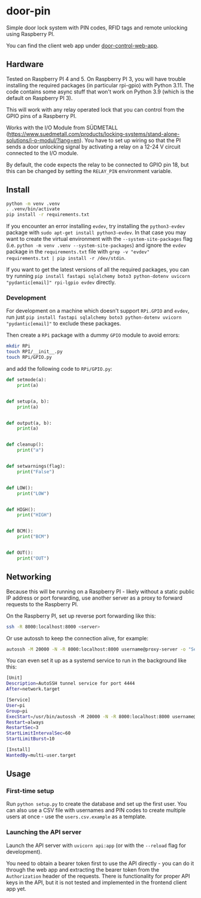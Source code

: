 # door-pin

Simple door lock system with PIN codes, RFID tags and remote unlocking using Raspberry PI.

You can find the client web app under [door-control-web-app](https://github.com/jonasjancarik/door-control-web-app).

## Hardware

Tested on Raspberry PI 4 and 5. On Raspberry PI 3, you will have trouble installing the required packages (in particular rpi-gpio) with Python 3.11. The code contains some async stuff that won't work on Python 3.9 (which is the default on Raspberry PI 3).

This will work with any relay operated lock that you can control from the GPIO pins of a Raspberry PI.

Works with the I/O Module from SÜDMETALL (https://www.suedmetall.com/products/locking-systems/stand-alone-solutions/i-o-modul/?lang=en). You have to set up wiring so that the PI sends a door unlocking signal by activating a relay on a 12-24 V circuit connected to the I/O module.

By default, the code expects the relay to be connected to GPIO pin 18, but this can be changed by setting the `RELAY_PIN` environment variable.

## Install

```bash
python -m venv .venv
. .venv/bin/activate
pip install -r requirements.txt
```

If you encounter an error installing `evdev`, try installing the `python3-evdev` package with `sudo apt-get install python3-evdev`. In that case you may want to create the virtual environment with the `--system-site-packages` flag (i.e. `python -m venv .venv --system-site-packages`) and ignore the `evdev` package in the `requirements.txt` file with `grep -v "evdev" requirements.txt | pip install -r /dev/stdin`.

If you want to get the latest versions of all the required packages, you can try running `pip install fastapi sqlalchemy boto3 python-dotenv uvicorn "pydantic[email]" rpi-lgpio evdev` directly.

### Development

For development on a machine which doesn't support `RPi.GPIO` and `evdev`, run just `pip install fastapi sqlalchemy boto3 python-dotenv uvicorn "pydantic[email]"` to exclude these packages.

Then create a `RPi` package with a dummy `GPIO` module to avoid errors:

```bash
mkdir RPi
touch RPI/__init__.py
touch RPi/GPIO.py
```

and add the following code to `RPi/GPIO.py`:

```python
def setmode(a):
    print(a)


def setup(a, b):
    print(a)


def output(a, b):
    print(a)


def cleanup():
    print("a")


def setwarnings(flag):
    print("False")


def LOW():
    print("LOW")


def HIGH():
    print("HIGH")


def BCM():
    print("BCM")


def OUT():
    print("OUT")
```

## Networking

Because this will be running on a Raspberry PI - likely without a static public IP address or port forwarding, use another server as a proxy to forward requests to the Raspberry PI.

On the Raspberry PI, set up reverse port forwarding like this:

```bash
ssh -R 8000:localhost:8000 <server>
```

Or use autossh to keep the connection alive, for example:

```bash
autossh -M 20000 -N -R 8000:localhost:8000 username@proxy-server -o "ServerAliveInterval 30" -o "ServerAliveCountMax 3"
```

You can even set it up as a systemd service to run in the background like this:

```bash
[Unit]
Description=AutoSSH tunnel service for port 4444
After=network.target

[Service]
User=pi
Group=pi
ExecStart=/usr/bin/autossh -M 20000 -N -R 8000:localhost:8000 username@proxy-server -o "ServerAliveInterval 30" -o "ServerAliveCountMax 3"
Restart=always
RestartSec=3
StartLimitIntervalSec=60
StartLimitBurst=10

[Install]
WantedBy=multi-user.target
```

## Usage

### First-time setup

Run `python setup.py` to create the database and set up the first user. You can also use a CSV file with usernames and PIN codes to create multiple users at once - use the `users.csv.example` as a template.

### Launching the API server

Launch the API server with `uvicorn api:app` (or with the `--reload` flag for development). 

You need to obtain a bearer token first to use the API directly - you can do it through the web app and extracting the bearer token from the `Authorization` header of the requests. There is functionality for proper API keys in the API, but it is not tested and implemented in the frontend client app yet.
